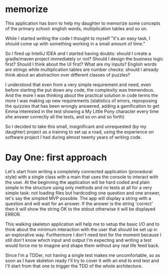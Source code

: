 # memorize

This application has born to help my daughter to memorize 
some concepts of the primary school: english words, multiplication
tables and so on.

While I started writing the code I thought to myself "it's an easy task, I 
should come up with something working in a small amount of time."

So I fired up IntelliJ IDEA and I started having doubts: should I 
create a gradle/maven project immediately or not? Should I design 
the business logic first? Should I think about the UI first?
What are my inputs? English words are strings while multiplication
tables are number checks: should I already think about an abstraction
over different classes of puzzles?

I understood that even from a very simple requirement and need, even 
before starting the put down any code, the complexity was tremendous.
And the more I was thinking about the practical solution in code terms 
the more I was making up new requirements (statistics of errors, 
reproposing the quizzies that has been wrongly answered, adding 
a gamification to get Emma interested in the test showing a My Little 
Pony character every time she answer correctly all the tests, and so on 
and so forth) 

So I decided to take this small, insignificant and unrequested 
(by my daughter) project as a training to set up a road, using the 
experience on software project I had during almost twenty years of
writing code.

# Day One: first approach  
Let's start from writing a completely connected application (procedural 
style) with a single class with a main that uses the console to interact
with the user. At the beginning the application will be hard coded 
and plain simple in the structure using only methods and no tests at all
for a very simple task: not loading files but hardcoding one question
and one answer, let's say the simpled MVP possible. The app will display
a string with a question and will wait for an answer. If the answer is 
the string 'correct' then it will show the string OK to the stdout 
otherwise it will be displayed ERROR.

This walking skeleton application will help me to setup the basic I/O 
and to think about the minimum interaction with the user that should be 
set up in an explorative way. Furthermore I don't need test for the moment 
because I still don't know which input and output I'm expecting and 
writing a test would force me to imagine and shape them without any 
real life feed back. 

Since I'm a TDDer, not having a single test makes me uncomfortable, so 
as soon as I have skeleton ready I'll try to cover it with an end to 
end test and I'll start from that one to trigger the TDD of the whole 
architecture.    
 